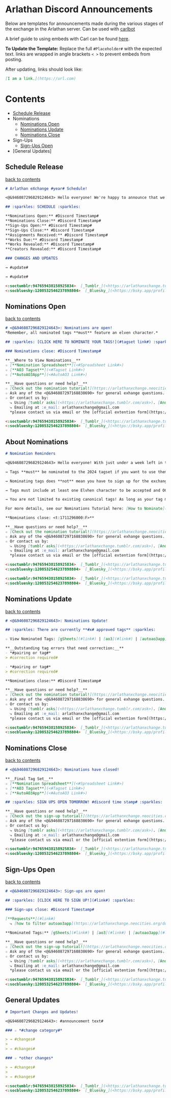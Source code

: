 # Arlathan Discord Announcements

Below are templates for announcements made during the various stages of the exchange in the Arlathan server. Can be used with [carlbot](https://carl.gg/)

A brief guide to using embeds with Carl can be found [here](https://docs.google.com/document/d/1vh4TDt-28M-mDBXp6NS8N6SCxd_bS_Qo75dBRrmr6R0/edit?usp=sharing).

**To Update the Template:** Replace the full `#Placeholder#` with the expected
text. links are wrapped in angle brackets `< >` to prevent embeds from posting.

After updating, links should look like:

```markdown
[I am a link.](https://url.com)
```

# Contents

- [Schedule Release](./Discord%20Announcements.md#schedule-release)
- Nominations
  - [Nominations Open](./Discord%20Announcements.md#nominations-open)
  - [Nominations Update](./Discord%20Announcements.md#nominations-update)
  - [Nominations Close](./Discord%20Announcements.md#nominations-close)
- Sign-Ups
  - [Sign-Ups Open](./Discord%20Announcements.md#sign-ups-open)
- [General Updates]

## Schedule Release
[back to contents](./Discord%20Announcements.md#contents)
```markdown
# Arlathan eXchange #year# Schedule!

<@&946087296829124643> Hello everyone! We're happy to announce that we're back for the year with a schedule and some updates.

## :sparkles: SCHEDULE :sparkles: 

**Nominations Open:** #Discord Timestamp#
**Nominations Close:** #Discord Timestamp#
**Sign-Ups Open:** #Discord Timestamp#
**Sign-Ups Close:** #Discord Timestamp#
**Assignments Received:** #Discord Timestamp#
**Works Due:** #Discord Timestamp#
**Works Revealed:** #Discord Timestamp#
**Creators Revealed:** #Discord Timestamp#

### CHANGES AND UPDATES

→ #update#

→ #update#

<:soctumblr:947659438158925834>  [_Tumblr_](<https://arlathanxchange.tumblr.com/>)
<:socbluesky:1208532546237898804>  [_Bluesky_](<https://bsky.app/profile/arlathanxchange.bsky.social>)
```

## Nominations Open
[back to contents](./Discord%20Announcements.md#contents)
```markdown
# <@&946087296829124643>: Nominations are open!
*Remember, all nominated tags **must** feature an elven character.*

## :sparkles: [CLICK HERE TO NOMINATE YOUR TAGS!](#tagset link#) :sparkles:

### Nominations close: #Discord Timestamp#

**__Where to View Nominations__**
☆ [**Nomination Spreadsheet**](<#Spreadsheet Link#>)
☆ [**AO3 Tagset**](<#Tagset Link#>)
☆ [**AutoAO3App**](<#AutoAO3 Link#>)

**__Have questions or need help?__**
☆ [Check out the nomination tutorial!](https://arlathanxchange.neocities.org/docs/tutorials/nominate)
☆ Ask any of the <@&946087297168838690> for general exhange questions.
☆ Or contact us by:
  ⤷ Using [tumblr asks](<https://arlathanxchange.tumblr.com/ask>). [Anon is on!]
  ⤷ Emailing at :e_mail: arlathanxchange@gmail.com
  *please contact us via email or the [official extention form](https://arlathanxchange.neocities.org/extension/) regarding individual circumstances.*

<:soctumblr:947659438158925834>  [_Tumblr_](<https://arlathanxchange.tumblr.com/>)
<:socbluesky:1208532546237898804>  [_Bluesky_](<https://bsky.app/profile/arlathanxchange.bsky.social>)
```
## About Nominations
```markdown
# Nomination Reminders

<@&946087296829124643> Hello everyone! With just under a week left in the nominations period, we wanted to share a few reminders about nominations for this exchange:

→ Tags **must** be nominated to the 2024 tagset if you want to use them in your sign-up. Canonical tags are not included by default and while some tags were carried over from previous years' exchanges, many were not. Double-check that your favorite is part of the 2024 tagset! 

→ Nominating tags does **not** mean you have to sign up for the exchange! Even if you're not participating, you can nominate tags to encourage others to create for ships you like. You can also nominate ships that you might want to create treats for!

→ Tags must include at least one Elvhen character to be accepted and OC/PC characters must include a gender & background (i.e. Female Surana, Male Lavellan)

→ You are not limited to existing canonical tags! As long as your tag meets our other requirements, you can manually type it into the nominations box and we will add it to the tagset. Go wild, rarepair and minor NPC lovers! :raised_hands:

For more details, see our Nominations Tutorial here: [How to Nominate](https://arlathanxchange.neocities.org/docs/tutorials/nominate). You can also <#946087298502639662> if you have any questions! Or ask questions anonymously via our Tumblr askbox: [Anon ask](https://arlathanxchange.tumblr.com/ask).

**Nominations close: <t:1711296000:F>**

**__Have questions or need help?__**
☆ [Check out the nomination tutorial!](https://arlathanxchange.neocities.org/docs/tutorials/nominate)
☆ Ask any of the <@&946087297168838690> for general exhange questions.
☆ Or contact us by:
  ⤷ Using [tumblr asks](<https://arlathanxchange.tumblr.com/ask>). [Anon is on!]
  ⤷ Emailing at :e_mail: arlathanxchange@gmail.com
  *please contact us via email or the [official extention form](https://arlathanxchange.neocities.org/extension/) regarding individual circumstances.*

<:soctumblr:947659438158925834>  [_Tumblr_](<https://arlathanxchange.tumblr.com/>)
<:socbluesky:1208532546237898804>  [_Bluesky_](<https://bsky.app/profile/arlathanxchange.bsky.social>)

<:soctumblr:947659438158925834>  [_Tumblr_](<https://arlathanxchange.tumblr.com/>)
<:socbluesky:1208532546237898804>  [_Bluesky_](<https://bsky.app/profile/arlathanxchange.bsky.social>)
```

## Nominations Update
[back to contents](./Discord%20Announcements.md#contents)
```markdown
# <@&946087296829124643>: Nominations Update!

## :sparkles: There are currently **#x# approved tags** :sparkles:

☆ View Nominated Tags: [gSheets](#link#) | [ao3](#link#) | [autoao3app](#link#) 

**__Outstanding tag errors that need correction:__**
- *#pairing or tag#*
> #correction required#

- *#pairing or tag#*
> #correction required#

**Nominations close:** #Discord Timestamp#

**__Have questions or need help?__**
☆ [Check out the nomination tutorial!](https://arlathanxchange.neocities.org/docs/tutorials/nominate)
☆ Ask any of the <@&946087297168838690> for general exhange questions.
☆ Or contact us by:
  ⤷ Using [tumblr asks](<https://arlathanxchange.tumblr.com/ask>). [Anon is on!]
  ⤷ Emailing at :e_mail: arlathanxchange@gmail.com
  *please contact us via email or the [official extention form](https://arlathanxchange.neocities.org/extension/) regarding individual circumstances.*

<:soctumblr:947659438158925834>  [_Tumblr_](<https://arlathanxchange.tumblr.com/>)
<:socbluesky:1208532546237898804>  [_Bluesky_](<https://bsky.app/profile/arlathanxchange.bsky.social>)
```

## Nominations Close
[back to contents](./Discord%20Announcements.md#contents)
```markdown
# <@&946087296829124643>: Nominations have closed!

**__Final Tag Set__**
☆ [**Nomination Spreadsheet**](<#Spreadsheet Link#>)
☆ [**AO3 Tagset**](<#Tagset Link#>)
☆ [**AutoAO3App**](<#AutoAO3 Link#>)

## :sparkles: SIGN UPS OPEN TOMORROW! #discord time stamp# :sparkles:

**__Have questions or need help?__**
☆ [Check out the sign-up tutorial!](https://arlathanxchange.neocities.org/docs/tutorials/signups)
☆ Ask any of the <@&946087297168838690> for general exhange questions.
☆ Or contact us by:
  ⤷ Using [tumblr asks](<https://arlathanxchange.tumblr.com/ask>). [Anon is on!]
  ⤷ Emailing at :e_mail: arlathanxchange@gmail.com
  *please contact us via email or the [official extention form](https://arlathanxchange.neocities.org/extension/) regarding individual circumstances.*

<:soctumblr:947659438158925834>  [_Tumblr_](<https://arlathanxchange.tumblr.com/>)
<:socbluesky:1208532546237898804>  [_Bluesky_](<https://bsky.app/profile/arlathanxchange.bsky.social>)
```

## Sign-Ups Open
[back to contents](./Discord%20Announcements.md#contents)
```markdown
# <@&946087296829124643>: Sign-ups are open!

## :sparkles: [CLICK HERE TO SIGN UP!](#link#) :sparkles:

### Sign-ups close: #Discord Timestamp#

[**Requests**](#link#)
  ⤷ [how to filter autoao3app](https://arlathanxchange.neocities.org/docs/tutorials/autoao3)
  
**Nominated Tags:** [gSheets](#link#) | [ao3](#link#) | [autoao3app](#link#)

**__Have questions or need help?__**
☆ [Check out the sign-up tutorial!](https://arlathanxchange.neocities.org/docs/tutorials/signups)
☆ Ask any of the <@&946087297168838690> for general exhange questions.
☆ Or contact us by:
  ⤷ Using [tumblr asks](<https://arlathanxchange.tumblr.com/ask>). [Anon is on!]
  ⤷ Emailing at :e_mail: arlathanxchange@gmail.com
  *please contact us via email or the [official extention form](https://arlathanxchange.neocities.org/extension/) regarding individual circumstances.*

<:soctumblr:947659438158925834>  [_Tumblr_](<https://arlathanxchange.tumblr.com/>)
<:socbluesky:1208532546237898804>  [_Bluesky_](<https://bsky.app/profile/arlathanxchange.bsky.social>)
```

## General Updates
```markdown
# Important Changes and Updates!

<@&946087296829124643>: #announcement text#

### ☆ *#change category#*

> → #changes#
>
> → #changes#

### ☆ *other changes*

> → #changes#
> 
> → #changes#

<:soctumblr:947659438158925834>  [_Tumblr_](<https://arlathanxchange.tumblr.com/>)
<:socbluesky:1208532546237898804>  [_Bluesky_](<https://bsky.app/profile/arlathanxchange.bsky.social>)
```
